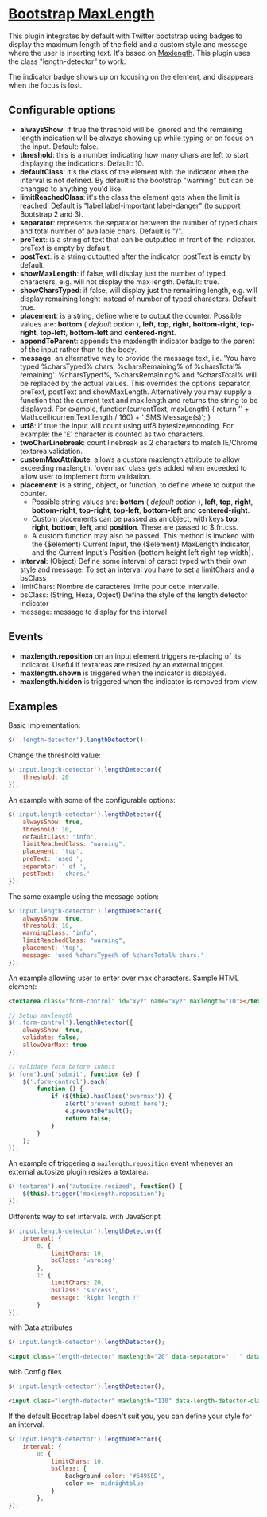 # [Bootstrap MaxLength](http://github.com/clementGoachet/bootstrap-length-detector/)


This plugin integrates by default with Twitter bootstrap using badges to display the maximum length of the field and a custom style and message where the user is inserting text. It's based on [Maxlength](https://github.com/mimo84/bootstrap-maxlength/).
This plugin uses the class "length-detector" to work.

The indicator badge shows up on focusing on the element, and disappears when the focus is lost.

## Configurable options

 * **alwaysShow**: if true the threshold will be ignored and the remaining length indication will be always showing up while typing or on focus on the input. Default: false.
 * **threshold**: this is a number indicating how many chars are left to start displaying the indications. Default: 10.
 * **defaultClass**: it's the class of the element with the indicator when the interval is not defined. By default is the bootstrap "warning" but can be changed to anything you'd like.
 * **limitReachedClass**: it's the class the element gets when the limit is reached. Default is "label label-important label-danger" (to support Bootstrap 2 and 3).
 * **separator**: represents the separator between the number of typed chars and total number of available chars. Default is "/".
 * **preText**: is a string of text that can be outputted in front of the indicator. preText is empty by default.
 * **postText**: is a string outputted after the indicator. postText is empty by default.
 * **showMaxLength**: if false, will display just the number of typed characters, e.g. will not display the max length. Default: true.
 * **showCharsTyped**: if false, will display just the remaining length, e.g. will display remaining lenght instead of number of typed characters. Default: true.
 * **placement**: is a string, define where to output the counter. Possible values are: **bottom** ( *default option* ), **left**, **top**, **right**, **bottom-right**, **top-right**, **top-left**, **bottom-left** and **centered-right**.
 *  **appendToParent**: appends the maxlength indicator badge to the parent of the input rather than to the body.
 * **message**: an alternative way to provide the message text, i.e. 'You have typed %charsTyped% chars, %charsRemaining% of %charsTotal% remaining'. %charsTyped%, %charsRemaining% and %charsTotal% will be replaced by the actual values. This overrides the options separator, preText, postText and showMaxLength. Alternatively you may supply a function that the current text and max length and returns the string to be displayed. For example, function(currentText, maxLength) { return '' + Math.ceil(currentText.length / 160) + ' SMS Message(s)'; }
 * **utf8**: if true the input will count using utf8 bytesize/encoding.  For example: the '£' character is counted as two characters.
 * **twoCharLinebreak**: count linebreak as 2 characters to match IE/Chrome textarea validation.
 * **customMaxAttribute**: allows a custom maxlength attribute to allow exceeding maxlength.  'overmax' class gets added when exceeded to allow user to implement form validation.
 * **placement**: is a string, object, or function, to define where to output the counter.
   * Possible string values are: **bottom** ( *default option* ), **left**, **top**, **right**, **bottom-right**, **top-right**, **top-left**, **bottom-left** and **centered-right**.
   * Custom placements can be passed as an object, with keys **top**, **right**, **bottom**, **left**, and **position**. These are passed to $.fn.css.
   * A custom function may also be passed. This method is invoked with the {$element} Current Input, the {$element} MaxLength Indicator, and the Current Input's Position {bottom height left right top width}.
 * **interval**: (Object) Define some interval of caract typed with their own style and message. To set an interval you have to set a limitChars and a bsClass
 * limitChars: Nombre de caractères limite pour cette intervalle.
 * bsClass: (String, Hexa, Object) Define the style of the length detector indicator
 * message: message to display for the interval

## Events

* **maxlength.reposition** on an input element triggers re-placing of its indicator. Useful if textareas are resized by an external trigger.
* **maxlength.shown** is triggered when the indicator is displayed.
* **maxlength.hidden** is triggered when the indicator is removed from view.

## Examples

Basic implementation:
```javascript
$('.length-detector').lengthDetector();
```

Change the threshold value:
```javascript
$('input.length-detector').lengthDetector({
    threshold: 20
});
```

An example with some of the configurable options:
```javascript
$('input.length-detector').lengthDetector({
    alwaysShow: true,
    threshold: 10,
    defaultClass: "info",
    limitReachedClass: "warning",
    placement: 'top',
    preText: 'used ',
    separator: ' of ',
    postText: ' chars.'
});
```

The same example using the message option:

```javascript
$('input.length-detector').lengthDetector({
    alwaysShow: true,
    threshold: 10,
    warningClass: "info",
    limitReachedClass: "warning",
    placement: 'top',
    message: 'used %charsTyped% of %charsTotal% chars.'
});
```

An example allowing user to enter over max characters. Sample HTML element:
```html
<textarea class="form-control" id="xyz" name="xyz" maxlength="10"></textarea>
```

```javascript
// Setup maxlength
$('.form-control').lengthDetector({
	alwaysShow: true,
	validate: false,
	allowOverMax: true
});

// validate form before submit
$('form').on('submit', function (e) {
	$('.form-control').each(
		function () {
			if ($(this).hasClass('overmax')) {
				alert('prevent submit here');
				e.preventDefault();
				return false;
			}
		}
	);
});
```

An example of triggering a `maxlength.reposition` event whenever an external autosize plugin resizes a textarea:
```javascript
$('textarea').on('autosize.resized', function() {
    $(this).trigger('maxlength.reposition');
});
```

Differents way to set intervals.
with JavaScript
```javascript
$('input.length-detector').lengthDetector({
	interval: {
		0: {
			limitChars: 10,
			bsClass: 'warning'
		},
		1: {
			limitChars: 20,
			bsClass: 'success',
			message: 'Right length !'
		}
});
```

with Data attributes
```javascript
$('input.length-detector').lengthDetector();
```
```html
<input class="length-detector" maxlength="20" data-separator=" | " data-placement="bottom-right-inside"/>
```

with Config files
```javascript
$('input.length-detector').lengthDetector();
```
```html
<input class="length-detector" maxlength="110" data-length-detector-class="title"/>
```

If the default Boostrap label doesn't suit you, you can define your style for an interval.
```javascript
$('input.length-detector').lengthDetector({
	interval: {
		0: {
			limitChars: 10,
			bsClass: {
				background-color: '#6495ED',
				color => 'midnightblue'
			}
		},
});
```
